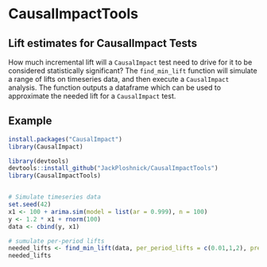 # CausalImpactTools

## Lift estimates for CausalImpact Tests
How much incremental lift will a `CausalImpact` test need to drive for it to be considered
statistically significant? The `find_min_lift` function will simulate a range of lifts
on timeseries data, and then execute a `CausalImpact` analysis. The function outputs 
a dataframe which can be used to approximate the needed lift for a `CausalImpact` test.

## Example

```r
install.packages("CausalImpact")
library(CausalImpact)

library(devtools)
devtools::install_github("JackPloshnick/CausalImpactTools")
library(CausalImpactTools)


# Simulate timeseries data
set.seed(42)
x1 <- 100 + arima.sim(model = list(ar = 0.999), n = 100)
y <- 1.2 * x1 + rnorm(100)
data <- cbind(y, x1)

# sumulate per-period lifts
needed_lifts <- find_min_lift(data, per_period_lifts = c(0.01,1,2), pre.period = c(1,70), post.period = c(71,100))
needed_lifts 
```
